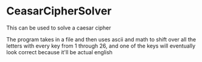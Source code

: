 # CeasarCipherSolver
This can be used to solve a caesar cipher

The program takes in a file and then uses ascii and math to shift over all the letters with every key from 1 through 26, and one of the keys will eventually look correct because it'll be actual english
